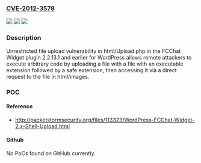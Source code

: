 ### [CVE-2012-3578](https://cve.mitre.org/cgi-bin/cvename.cgi?name=CVE-2012-3578)
![](https://img.shields.io/static/v1?label=Product&message=n%2Fa&color=blue)
![](https://img.shields.io/static/v1?label=Version&message=n%2Fa&color=blue)
![](https://img.shields.io/static/v1?label=Vulnerability&message=n%2Fa&color=brighgreen)

### Description

Unrestricted file upload vulnerability in html/Upload.php in the FCChat Widget plugin 2.2.13.1 and earlier for WordPress allows remote attackers to execute arbitrary code by uploading a file with a file with an executable extension followed by a safe extension, then accessing it via a direct request to the file in html/images.

### POC

#### Reference
- http://packetstormsecurity.org/files/113323/WordPress-FCChat-Widget-2.x-Shell-Upload.html

#### Github
No PoCs found on GitHub currently.

